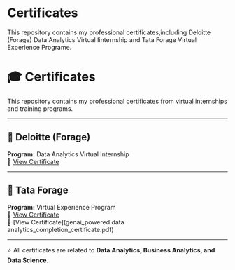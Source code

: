 # Certificates
This repository contains my professional certificates,including Deloitte (Forage) Data Analytics Virtual Iinternship and Tata Forage Virtual Experience Programe.
# 🎓 Certificates  

This repository contains my professional certificates from virtual internships and training programs.  

---

## 🏢 Deloitte (Forage)  
**Program:** Data Analytics Virtual Internship  
📄 [View Certificate](io9DzWKe3PTsiS6GG_9PBTqmSxAf6zZTseP_qYY3ccQ7TKPkyDwTB_1754894906480_completion_certificate.pdf)  

---

## 🏢 Tata Forage  
**Program:** Virtual Experience Program  
📄 [View Certificate](MyXvBcppsW2FkNYCX_ifobHAoMjQs9s6bKS_qYY3ccQ7TKPkyDwTB_1757503901858_completion_certificate.pdf)  
📄 [View Certificate](genai_powered data analytics_completion_certificate.pdf)  

---

⭐ All certificates are related to **Data Analytics, Business Analytics, and Data Science**.

